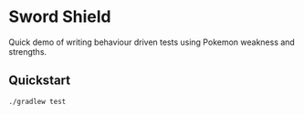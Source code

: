 # Sword Shield
Quick demo of writing behaviour driven tests using Pokemon weakness and strengths.

## Quickstart
```bash
./gradlew test
```
